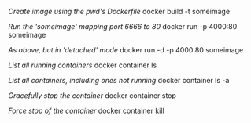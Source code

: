 _Create image using the pwd's Dockerfile_
docker build -t someimage 

_Run the 'someimage' mapping port 6666 to 80_
docker run -p 4000:80 someimage

_As above, but in 'detached' mode_
docker run -d -p 4000:80 someimage

_List all running containers_
docker container ls

_List all containers, including ones not running_
docker container ls -a

_Gracefully stop the container_
docker container stop <containerid>

_Force stop of the container_
docker container kill <containerid>



